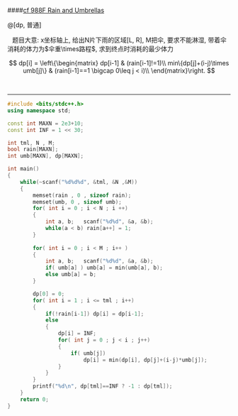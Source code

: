 ####[cf 988F Rain and Umbrellas](https://codeforces.com/problemset/problem/988/F)

@[dp, 普通]

&ensp; 题目大意: x坐标轴上, 给出N片下雨的区域[L, R], M把伞, 要求不能淋湿, 带着伞消耗的体力为$伞重\times路程$, 求到终点时消耗的最少体力

$$
dp[i] =
	\left\{\begin{matrix} 
			dp[i-1] & (rain[i-1]!=1)\\
			min\{dp[j]+(i-j)\times umb[j]\} & (rain[i-1]==1 \bigcap 0\leq j < i)\\
	\end{matrix}\right.
$$

&nbsp;
***
```cpp
#include <bits/stdc++.h>
using namespace std;

const int MAXN = 2e3+10;
const int INF = 1 << 30;

int tml, N , M;
bool rain[MAXN];
int umb[MAXN], dp[MAXN];

int main()
{
    while(~scanf("%d%d%d", &tml, &N ,&M))
    {
        memset(rain , 0 , sizeof rain);
        memset(umb, 0 , sizeof umb);
        for( int i = 0 ; i < N ; i ++)
        {
            int a, b;   scanf("%d%d", &a, &b);
            while(a < b) rain[a++] = 1;
        }
            
        for( int i = 0 ; i < M ; i++ )
        {
            int a, b;   scanf("%d%d", &a, &b);
            if( umb[a] ) umb[a] = min(umb[a], b);
            else umb[a] = b;
        }

        dp[0] = 0;
        for( int i = 1 ; i <= tml ; i++)
        {
            if(!rain[i-1]) dp[i] = dp[i-1];
            else
            {
                dp[i] = INF;
                for( int j = 0 ; j < i ; j++)
                {
                    if( umb[j])
                        dp[i] = min(dp[i], dp[j]+(i-j)*umb[j]);
                }
            }
        }
        printf("%d\n", dp[tml]==INF ? -1 : dp[tml]);
    }
    return 0;
}
```
